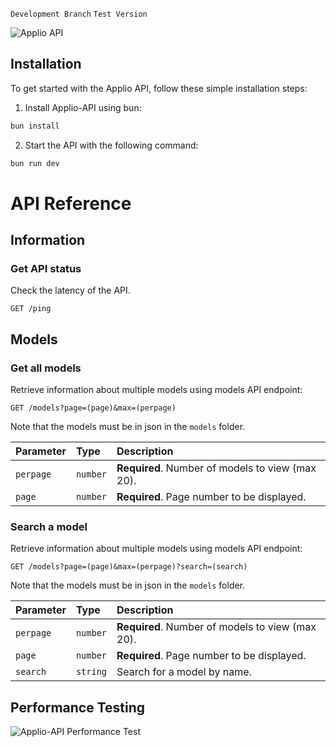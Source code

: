 `Development Branch` `Test Version` 

![Applio API](https://github.com/IAHispano/Applio-API/assets/133521603/fdae2eaf-5fb9-447a-86dc-a741384f911c)


## Installation

To get started with the Applio API, follow these simple installation steps:

1. Install Applio-API using bun:

```bash
bun install
```

2. Start the API with the following command:

```bash
bun run dev
```

# API Reference

## Information

### Get API status

Check the latency of the API.

```http
GET /ping
```

## Models

### Get all models

Retrieve information about multiple models using models API endpoint:

```http
GET /models?page=(page)&max=(perpage)
```

Note that the models must be in json in the `models` folder.

| Parameter  | Type     | Description                            |
| :--------- | :------- | :------------------------------------- |
| `perpage`  | `number` | **Required**. Number of models to view (max 20). |
| `page`  | `number` | **Required**. Page number to be displayed. |

### Search a model

Retrieve information about multiple models using models API endpoint:

```http
GET /models?page=(page)&max=(perpage)?search=(search)
```

Note that the models must be in json in the `models` folder.

| Parameter  | Type     | Description                            |
| :--------- | :------- | :------------------------------------- |
| `perpage`  | `number` | **Required**. Number of models to view (max 20). |
| `page`  | `number` | **Required**. Page number to be displayed. |
| `search`  | `string` | Search for a model by name. |

## Performance Testing

![Applio-API Performance Test](https://i.imgur.com/JNt8hIP.png)




